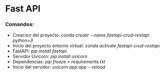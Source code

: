 # Fast API

### Comandos:
* Creacion del proyecto: _conda create --name fastapi-crud-restapi python=3_
* Inicio del proyecto entorno virtual: _conda activate fastapi-crud-restapi_
* FastAPI: _pip install fastapi_
* Servidor Uvicorn: _pip install uvicorn_
* Dependencias: _pip freeze > requirements.txt_
* Inicio del servidor: _uvicorn app:app --reload_